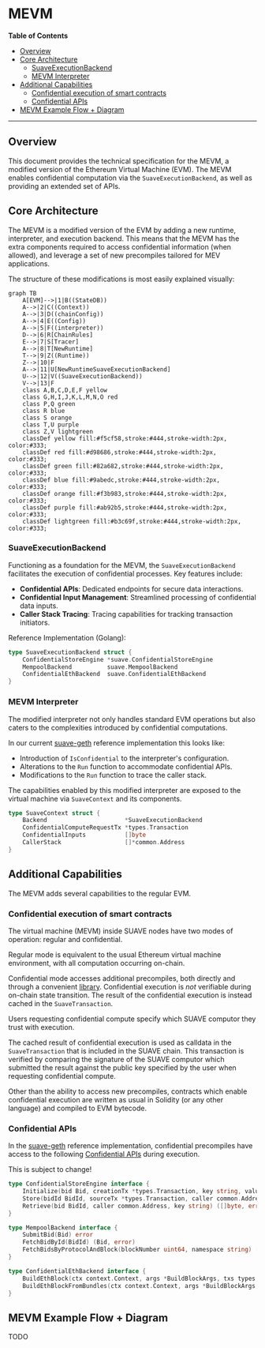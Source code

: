 <!-- omit from toc -->
# MEVM

<div class="hideInDocs">

**Table of Contents**

<!-- TOC -->

- [Overview](#overview)
- [Core Architecture](#core-architecture)
  - [SuaveExecutionBackend](#suaveexecutionbackend)
  - [MEVM Interpreter](#mevm-interpreter)
- [Additional Capabilities](#additional-capabilities)
  - [Confidential execution of smart contracts](#confidential-execution-of-smart-contracts)
  - [Confidential APIs](#confidential-apis)
- [MEVM Example Flow + Diagram](#mevm-example-flow--diagram)

<!-- /TOC -->

---

</div>

## Overview

This document provides the technical specification for the MEVM, a modified version of the Ethereum Virtual Machine (EVM). The MEVM enables confidential computation via the `SuaveExecutionBackend`, as well as providing an extended set of APIs.

## Core Architecture

The MEVM is a modified version of the EVM by adding a new runtime, interpreter, and execution backend. This means that the MEVM has the extra components required to access confidential information (when allowed), and leverage a set of new precompiles tailored for MEV applications.

The structure of these modifications is most easily explained visually:

```mermaid
graph TB
    A[EVM]-->|1|B((StateDB))
    A-->|2|C((Context))
    A-->|3|D((chainConfig))
    A-->|4|E((Config))
    A-->|5|F((interpreter))
    D-->|6|R[ChainRules]
    E-->|7|S[Tracer]
    A-->|8|T[NewRuntime]
    T-->|9|Z((Runtime))
    Z-->|10|F
    A-->|11|U[NewRuntimeSuaveExecutionBackend]
    U-->|12|V((SuaveExecutionBackend))
    V-->|13|F
    class A,B,C,D,E,F yellow
    class G,H,I,J,K,L,M,N,O red
    class P,Q green
    class R blue
    class S orange
    class T,U purple
    class Z,V lightgreen
    classDef yellow fill:#f5cf58,stroke:#444,stroke-width:2px, color:#333;
    classDef red fill:#d98686,stroke:#444,stroke-width:2px, color:#333;
    classDef green fill:#82a682,stroke:#444,stroke-width:2px, color:#333;
    classDef blue fill:#9abedc,stroke:#444,stroke-width:2px, color:#333;
    classDef orange fill:#f3b983,stroke:#444,stroke-width:2px, color:#333;
    classDef purple fill:#ab92b5,stroke:#444,stroke-width:2px, color:#333;
    classDef lightgreen fill:#b3c69f,stroke:#444,stroke-width:2px, color:#333;
```

### SuaveExecutionBackend

Functioning as a foundation for the MEVM, the `SuaveExecutionBackend` facilitates the execution of confidential processes. Key features include:

- **Confidential APIs**: Dedicated endpoints for secure data interactions.
- **Confidential Input Management**: Streamlined processing of confidential data inputs.
- **Caller Stack Tracing**: Tracing capabilities for tracking transaction initiators.

Reference Implementation (Golang):

```go
type SuaveExecutionBackend struct {
    ConfidentialStoreEngine *suave.ConfidentialStoreEngine
    MempoolBackend          suave.MempoolBackend
    ConfidentialEthBackend  suave.ConfidentialEthBackend
}
```

### MEVM Interpreter

The modified interpreter not only handles standard EVM operations but also caters to the complexities introduced by confidential computations.

In our current [suave-geth](https://github.com/flashbots/suave-geth/) reference implementation this looks like:

- Introduction of `IsConfidential` to the interpreter's configuration.
- Alterations to the `Run` function to accommodate confidential APIs.
- Modifications to the `Run` function to trace the caller stack.

The capabilities enabled by this modified interpreter are exposed to the virtual machine via `SuaveContext` and its components.

```go
type SuaveContext struct {
    Backend                      *SuaveExecutionBackend
    ConfidentialComputeRequestTx *types.Transaction
    ConfidentialInputs           []byte
    CallerStack                  []*common.Address
}

```

## Additional Capabilities

The MEVM adds several capabilities to the regular EVM.

### Confidential execution of smart contracts

The virtual machine (MEVM) inside SUAVE nodes have two modes of operation: regular and confidential.

Regular mode is equivalent to the usual Ethereum virtual machine environment, with all computation occurring on-chain.

Confidential mode accesses additional precompiles, both directly and through a convenient [library](https://github.com/flashbots/suave-geth/blob/main/suave/sol/libraries/Suave.sol). Confidential execution is *not* verifiable during on-chain state transition. The result of the confidential execution is instead cached in the `SuaveTransaction`.

Users requesting confidential compute specify which SUAVE computor they trust with execution.

The cached result of confidential execution is used as calldata in the `SuaveTransaction` that is included in the SUAVE chain. This transaction is verified by comparing the signature of the SUAVE computor which submitted the result against the public key specified by the user when requesting confidential compute.

Other than the ability to access new precompiles, contracts which enable confidential execution are written as usual in Solidity (or any other language) and compiled to EVM bytecode.

### Confidential APIs

In the [suave-geth](https://github.com/flashbots/suave-geth/tree/main) reference implementation, confidential precompiles have access to the following [Confidential APIs](https://github.com/flashbots/suave-geth/tree/main/suave/core/types.go) during execution.

This is subject to change!

```go
type ConfidentialStoreEngine interface {
    Initialize(bid Bid, creationTx *types.Transaction, key string, value []byte) (Bid, error)
    Store(bidId BidId, sourceTx *types.Transaction, caller common.Address, key string, value []byte) (Bid, error)
    Retrieve(bid BidId, caller common.Address, key string) ([]byte, error)
}

type MempoolBackend interface {
    SubmitBid(Bid) error
    FetchBidById(BidId) (Bid, error)
    FetchBidsByProtocolAndBlock(blockNumber uint64, namespace string) []Bid
}

type ConfidentialEthBackend interface {
    BuildEthBlock(ctx context.Context, args *BuildBlockArgs, txs types.Transactions) (*engine.ExecutionPayloadEnvelope, error)
    BuildEthBlockFromBundles(ctx context.Context, args *BuildBlockArgs, bundles []types.SBundle) (*engine.ExecutionPayloadEnvelope, error)
}
```

## MEVM Example Flow + Diagram

TODO
